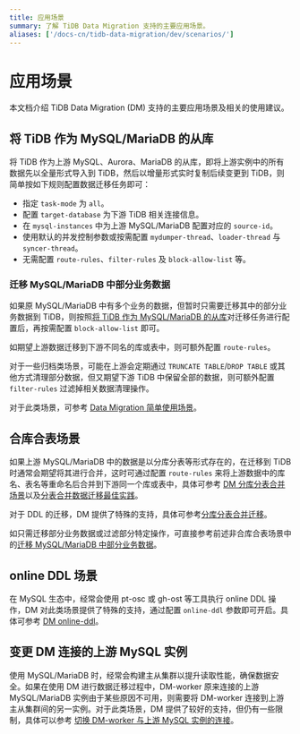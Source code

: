 ```yaml
---
title: 应用场景
summary: 了解 TiDB Data Migration 支持的主要应用场景。
aliases: ['/docs-cn/tidb-data-migration/dev/scenarios/']
---
```


# 应用场景

本文档介绍 TiDB Data Migration (DM) 支持的主要应用场景及相关的使用建议。

## 将 TiDB 作为 MySQL/MariaDB 的从库

将 TiDB 作为上游 MySQL、Aurora、MariaDB 的从库，即将上游实例中的所有数据先以全量形式导入到 TiDB，然后以增量形式实时复制后续变更到 TiDB，则简单按如下规则配置数据迁移任务即可：

- 指定 `task-mode` 为 `all`。
- 配置 `target-database` 为下游 TiDB 相关连接信息。
- 在 `mysql-instances` 中为上游 MySQL/MariaDB 配置对应的 `source-id`。
- 使用默认的并发控制参数或按需配置 `mydumper-thread`、`loader-thread` 与 `syncer-thread`。
- 无需配置 `route-rules`、`filter-rules` 及 `block-allow-list` 等。

### 迁移 MySQL/MariaDB 中部分业务数据

如果原 MySQL/MariaDB 中有多个业务的数据，但暂时只需要迁移其中的部分业务数据到 TiDB，则按照[将 TiDB 作为 MySQL/MariaDB 的从库](#将-tidb-作为-mysqlmariadb-的从库)对迁移任务进行配置后，再按需配置 `block-allow-list` 即可。

如期望上游数据迁移到下游不同名的库或表中，则可额外配置 `route-rules`。

对于一些归档类场景，可能在上游会定期通过 `TRUNCATE TABLE`/`DROP TABLE` 或其他方式清理部分数据，但又期望下游 TiDB 中保留全部的数据，则可额外配置 `filter-rules` 过滤掉相关数据清理操作。

对于此类场景，可参考 [Data Migration 简单使用场景](usage-scenario-simple-migration.md)。

## 合库合表场景

如果上游 MySQL/MariaDB 中的数据是以分库分表等形式存在的，在迁移到 TiDB 时通常会期望将其进行合并，这时可通过配置 `route-rules` 来将上游数据中的库名、表名等重命名后合并到下游同一个库或表中，具体可参考 [DM 分库分表合并场景](usage-scenario-shard-merge.md)以及[分表合并数据迁移最佳实践](shard-merge-best-practices.md)。

对于 DDL 的迁移，DM 提供了特殊的支持，具体可参考[分库分表合并迁移](feature-shard-merge.md)。

如只需迁移部分业务数据或过滤部分特定操作，可直接参考前述非合库合表场景中的[迁移 MySQL/MariaDB 中部分业务数据](#迁移-mysqlmariadb-中部分业务数据)。

## online DDL 场景

在 MySQL 生态中，经常会使用 pt-osc 或 gh-ost 等工具执行 online DDL 操作，DM 对此类场景提供了特殊的支持，通过配置 `online-ddl` 参数即可开启。具体可参考 [DM online-ddl](feature-online-ddl.md)。

## 变更 DM 连接的上游 MySQL 实例

使用 MySQL/MariaDB 时，经常会构建主从集群以提升读取性能，确保数据安全。如果在使用 DM 进行数据迁移过程中，DM-worker 原来连接的上游 MySQL/MariaDB 实例由于某些原因不可用，则需要将 DM-worker 连接到上游主从集群间的另一实例。对于此类场景，DM 提供了较好的支持，但仍有一些限制，具体可以参考 [切换 DM-worker 与上游 MySQL 实例的连接](usage-scenario-master-slave-switch.md)。
